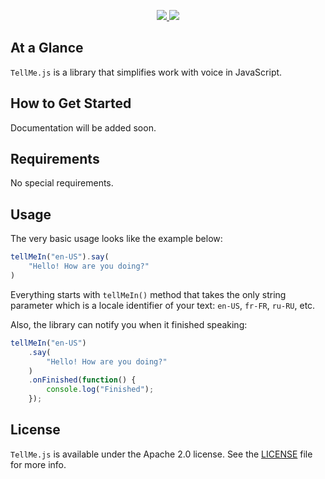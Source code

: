 <p align="center">
  <a href="https://http://www.android.com">
		<img src="https://img.shields.io/badge/Written%20in-JavaScript-orange.svg?style=flat">
	</a>
	<a href="https://tldrlegal.com/license/apache-license-2.0-(apache-2.0)">
		<img src="https://img.shields.io/badge/License-Apache 2.0-blue.svg?style=flat">
	</a>
</p>

## At a Glance

`TellMe.js` is a library that simplifies work with voice in JavaScript.

## How to Get Started

Documentation will be added soon.

## Requirements

No special requirements.

## Usage

The very basic usage looks like the example below:

```javascript
tellMeIn("en-US").say(
    "Hello! How are you doing?"
)
```

Everything starts with `tellMeIn()` method that takes the only string parameter which is a locale identifier of your text: `en-US`, `fr-FR`, `ru-RU`, etc.

Also, the library can notify you when it finished speaking:

```javascript
tellMeIn("en-US")
    .say(
        "Hello! How are you doing?"
    )
    .onFinished(function() {
        console.log("Finished");
    });
```

## License

`TellMe.js` is available under the Apache 2.0 license. See the [LICENSE](./LICENSE) file for more info.
